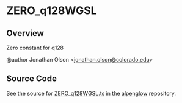 # ZERO_q128WGSL

## Overview

Zero constant for q128

@author Jonathan Olson &lt;jonathan.olson@colorado.edu&gt;



## Source Code

See the source for [ZERO_q128WGSL.ts](https://github.com/phetsims/alpenglow/blob/main/js/webgpu/wgsl/math/ZERO_q128WGSL.ts) in the [alpenglow](https://github.com/phetsims/alpenglow) repository.
